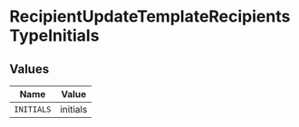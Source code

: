 # RecipientUpdateTemplateRecipientsTypeInitials


## Values

| Name       | Value      |
| ---------- | ---------- |
| `INITIALS` | initials   |